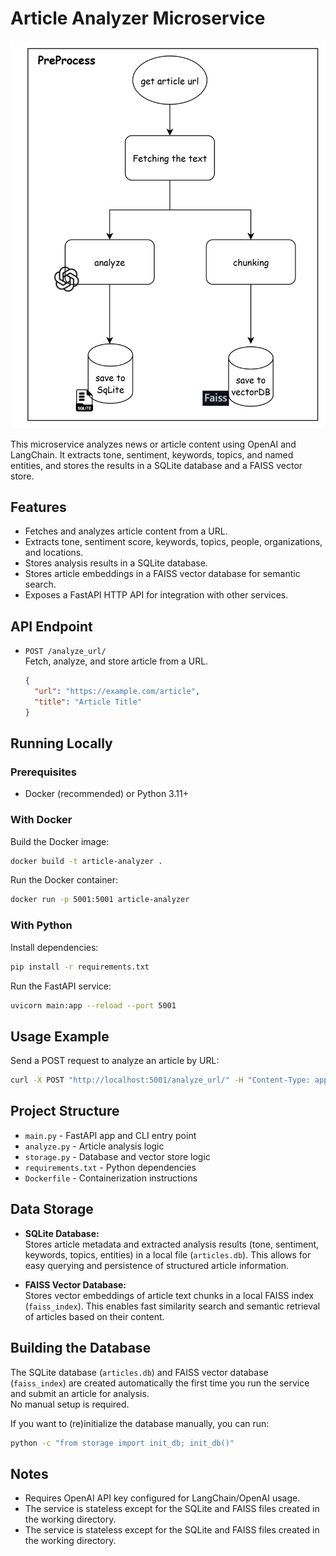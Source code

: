 # Article Analyzer Microservice
![Architecture Diagram](preProcess-architecture.png)

This microservice analyzes news or article content using OpenAI and LangChain. It extracts tone, sentiment, keywords, topics, and named entities, and stores the results in a SQLite database and a FAISS vector store.

## Features

- Fetches and analyzes article content from a URL.
- Extracts tone, sentiment score, keywords, topics, people, organizations, and locations.
- Stores analysis results in a SQLite database.
- Stores article embeddings in a FAISS vector database for semantic search.
- Exposes a FastAPI HTTP API for integration with other services.

## API Endpoint

- `POST /analyze_url/`  
  Fetch, analyze, and store article from a URL.
  ```json
  {
    "url": "https://example.com/article",
    "title": "Article Title"
  }
  ```

## Running Locally

### Prerequisites

- Docker (recommended) or Python 3.11+

### With Docker

Build the Docker image:
```sh
docker build -t article-analyzer .
```

Run the Docker container:
```sh
docker run -p 5001:5001 article-analyzer
```

### With Python

Install dependencies:
```sh
pip install -r requirements.txt
```

Run the FastAPI service:
```sh
uvicorn main:app --reload --port 5001
```

## Usage Example

Send a POST request to analyze an article by URL:

```sh
curl -X POST "http://localhost:5001/analyze_url/" -H "Content-Type: application/json" -d '{"url": "https://example.com/article", "title": "Example"}'
```

## Project Structure

- `main.py` - FastAPI app and CLI entry point
- `analyze.py` - Article analysis logic
- `storage.py` - Database and vector store logic
- `requirements.txt` - Python dependencies
- `Dockerfile` - Containerization instructions

## Data Storage

- **SQLite Database:**  
  Stores article metadata and extracted analysis results (tone, sentiment, keywords, topics, entities) in a local file (`articles.db`). This allows for easy querying and persistence of structured article information.

- **FAISS Vector Database:**  
  Stores vector embeddings of article text chunks in a local FAISS index (`faiss_index`). This enables fast similarity search and semantic retrieval of articles based on their content.

## Building the Database

The SQLite database (`articles.db`) and FAISS vector database (`faiss_index`) are created automatically the first time you run the service and submit an article for analysis.  
No manual setup is required.

If you want to (re)initialize the database manually, you can run:
```sh
python -c "from storage import init_db; init_db()"
```

## Notes

- Requires OpenAI API key configured for LangChain/OpenAI usage.
- The service is stateless except for the SQLite and FAISS files created in the working directory.
- The service is stateless except for the SQLite and FAISS files created in the working directory.
